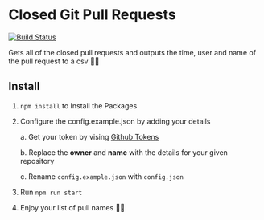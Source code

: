 # Closed Git Pull Requests
[![Build Status](https://travis-ci.com/username/projectname.svg?branch=master)](https://travis-ci.com/username/projectname)

Gets all of the closed pull requests and outputs the time, user and name of the pull request to a csv 🎉🎉

## Install

1. `npm install` to Install the Packages

2. Configure the config.example.json by adding your details

    a. Get your token by vising [Github Tokens](https://github.com/settings/tokens)

    b. Replace the **owner** and **name** with the details for your given repository

    c. Rename `config.example.json` with `config.json`

2. Run `npm run start` 

3. Enjoy your list of pull names 🎉🎉

